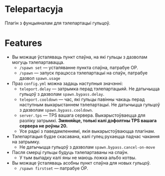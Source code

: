 # Telepartacyja
Плагін з фунцыяналам для тэлепартацыі гульцоў.

# Features

 - Вы можаце ўсталяваць пункт спаўна, на які гульцы з дазволам могуць тэлепартавацца. 
	 - `/spawn set` — усталяванне пункта спаўна, патрабуе OP.
	 - `/spawn` — запуск працэсса тэлепартацыі на спаўн, патрабуе дазвол `spawn.usage`
 - Праз `config.yml` можна задаць наступныя значэнні:
	 - `teleport.delay` — затрымка перад тэлепартацыяй. Не датычыцца гульцоў з дазволам `spawn.bypass.delay`.
	 - `teleport.cooldown` — час, які гульцы павінны чакаць перад наступным выкарыстаннем тэлепартацыі. Не датычыцца гульцоў з дазволам `spawn.bypass.cooldown`.
	 - `server.tps` — TPS вашага сервера. Выкарыстоўваецца для разліку затрымкі. **Змяняйце, толькі калі дэфолтны TPS вашага сервера не роўны 20.**
	 - Усе радкі з паведамленнямі, якія выкарыстоўваюцца плагінам.
 - Тэлепартацыя будзе скасавана, калі гулец рухаецца падчас чакання на затрымку.
	 - Не датычыцца гульцоў з дазволам `spawn.bypass.cancel-on-move`
 - Пасля смерці гульцы будуць тэлепартаваны на спаўн.
	 - У тым выпадку калі яны не маюць ложка альбо котвы.   
 - Вы можаце ўсталяваць асобны пункт спаўна для новых гульцоў.
	 - `/spawn firstset` — патрабуе OP.
